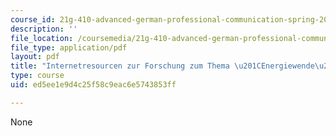 ```yaml
---
course_id: 21g-410-advanced-german-professional-communication-spring-2017
description: ''
file_location: /coursemedia/21g-410-advanced-german-professional-communication-spring-2017/ed5ee1e9d4c25f58c9eac6e5743853ff_21G_410s17_W10_M28.pdf
file_type: application/pdf
layout: pdf
title: "Internetresourcen zur Forschung zum Thema \u201CEnergiewende\u201D"
type: course
uid: ed5ee1e9d4c25f58c9eac6e5743853ff

---
```

None